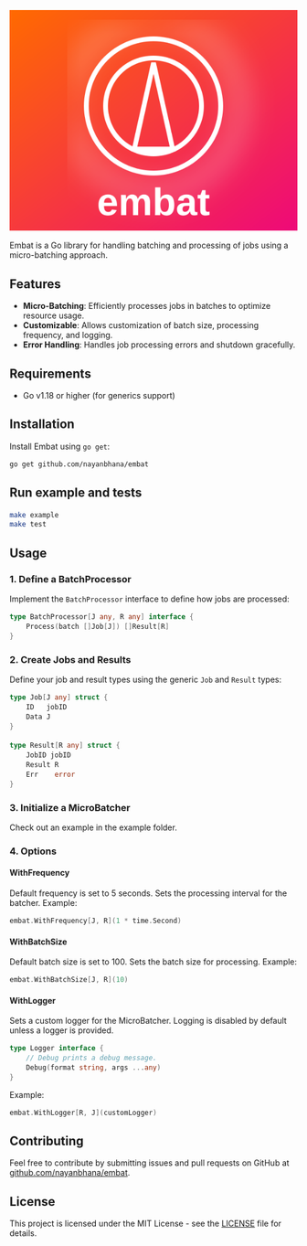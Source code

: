 ![embat Logo](./logo.svg)

Embat is a Go library for handling batching and processing of jobs using a micro-batching approach.

## Features

- **Micro-Batching**: Efficiently processes jobs in batches to optimize resource usage.
- **Customizable**: Allows customization of batch size, processing frequency, and logging.
- **Error Handling**: Handles job processing errors and shutdown gracefully.

## Requirements

- Go v1.18 or higher (for generics support)

## Installation

Install Embat using `go get`:

```sh
go get github.com/nayanbhana/embat
```

## Run example and tests

```sh
make example
make test
```

## Usage

### 1. Define a BatchProcessor

Implement the `BatchProcessor` interface to define how jobs are processed:

```go
type BatchProcessor[J any, R any] interface {
    Process(batch []Job[J]) []Result[R]
}
```

### 2. Create Jobs and Results

Define your job and result types using the generic `Job` and `Result` types:

```go
type Job[J any] struct {
    ID   jobID
    Data J
}

type Result[R any] struct {
    JobID jobID
    Result R
    Err    error
}
```

### 3. Initialize a MicroBatcher

Check out an example in the example folder.

### 4. Options

#### WithFrequency

Default frequency is set to 5 seconds.
Sets the processing interval for the batcher. Example:

```go
embat.WithFrequency[J, R](1 * time.Second)
```

#### WithBatchSize

Default batch size is set to 100.
Sets the batch size for processing. Example:

```go
embat.WithBatchSize[J, R](10)
```

#### WithLogger

Sets a custom logger for the MicroBatcher. 
Logging is disabled by default unless a logger is provided.

```go
type Logger interface {
	// Debug prints a debug message.
	Debug(format string, args ...any)
}
```

Example:

```go
embat.WithLogger[R, J](customLogger)
```

## Contributing

Feel free to contribute by submitting issues and pull requests on GitHub at [github.com/nayanbhana/embat](https://github.com/nayanbhana/embat).

## License

This project is licensed under the MIT License - see the [LICENSE](LICENSE) file for details.

